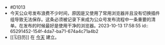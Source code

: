 - #D1013
- 今天公众号发布浪费不少时间，原因是又使用了常用浏览器并且没有切换插件组导致无法保存。这条必须被记录下来成为公众号发布流程中一条重要的清单。在发布的时候最好是使用干净的浏览器。2023-10-13 17:58:55
  id:: 65291452-154f-4da7-ba71-674a4c71a4b2
- [[🗓️日历]] 在 [今天]([[2023-10-13]]) 建立。